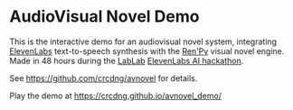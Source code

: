# AudioVisual Novel Demo

This is the interactive demo for an audiovisual novel system, integrating [ElevenLabs](https://elevenlabs.io/) text-to-speech synthesis with the [Ren'Py](https://www.renpy.org/) visual novel engine. Made in 48 hours during the [LabLab](https://lablab.ai/) [ElevenLabs AI hackathon](https://lablab.ai/event/eleven-labs-ai-hackathon).

See https://github.com/crcdng/avnovel for details.

Play the demo at https://crcdng.github.io/avnovel_demo/




